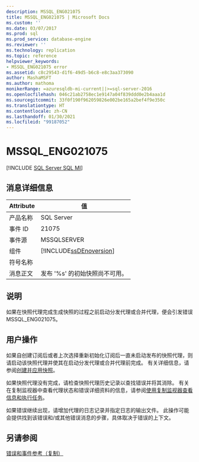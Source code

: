 ```yaml
---
description: MSSQL_ENG021075
title: MSSQL_ENG021075 | Microsoft Docs
ms.custom: ''
ms.date: 03/07/2017
ms.prod: sql
ms.prod_service: database-engine
ms.reviewer: ''
ms.technology: replication
ms.topic: reference
helpviewer_keywords:
- MSSQL_ENG021075 error
ms.assetid: c8c29543-d1f6-49d5-b6c8-e8c3aa373090
author: MashaMSFT
ms.author: mathoma
monikerRange: =azuresqldb-mi-current||>=sql-server-2016
ms.openlocfilehash: 046c21ab2758ec1e9147a04f839ddd0e2b4aaa1d
ms.sourcegitcommit: 33f0f190f962059826e002be165a2bef4f9e350c
ms.translationtype: HT
ms.contentlocale: zh-CN
ms.lasthandoff: 01/30/2021
ms.locfileid: "99187052"
---
```

# <a name="mssql_eng021075"></a>MSSQL_ENG021075
[!INCLUDE [SQL Server SQL MI](../../includes/applies-to-version/sql-asdbmi.md)]
    
## <a name="message-details"></a>消息详细信息  
  
|Attribute|值|  
|-|-|  
|产品名称|SQL Server|  
|事件 ID|21075|  
|事件源|MSSQLSERVER|  
|组件|[!INCLUDE[ssDEnoversion](../../includes/ssdenoversion-md.md)]|  
|符号名称||  
|消息正文|发布 '%s' 的初始快照尚不可用。|  
  
## <a name="explanation"></a>说明  
 如果在快照代理完成生成快照的过程之前启动分发代理或合并代理，便会引发错误 MSSQL_ENG021075。  
  
## <a name="user-action"></a>用户操作  
 如果自创建订阅后或者上次选择重新初始化订阅后一直未启动发布的快照代理，则请启动该快照代理并使其在启动分发代理或合并代理前完成。 有关详细信息，请参阅[创建并应用快照](../../relational-databases/replication/create-and-apply-the-initial-snapshot.md)。  
  
 如果快照代理没有完成，请检查快照代理历史记录以查找错误并将其消除。 有关在复制监视器中查看代理状态和错误详细资料的信息，请参阅[使用复制监视器查看信息和执行任务](../../relational-databases/replication/monitor/view-information-and-perform-tasks-replication-monitor.md)。  
  
 如果错误继续出现，请增加代理的日志记录并指定日志的输出文件。 此操作可能会提供找到该错误和/或其他错误消息的步骤，具体取决于错误的上下文。  
  
## <a name="see-also"></a>另请参阅  
 [错误和事件参考（复制）](../../relational-databases/replication/errors-and-events-reference-replication.md)  
  
  
